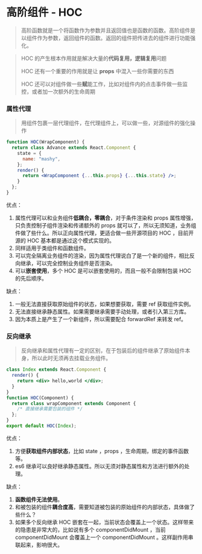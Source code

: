 # 高阶组件 - HOC

> 高阶函数就是一个将函数作为参数并且返回值也是函数的函数。高阶组件是以组件作为参数，返回组件的函数。返回的组件把传进去的组件进行功能强化。

> HOC 的产生根本作用就是解决大量的**代码复用，逻辑复用**问题
>
> HOC 还有一个重要的作用就是让 **props** 中混入一些你需要的东西
>
> HOC 还可以对组件做一些**赋**能工作，比如对组件内的点击事件做一些监控，或者加一次额外的生命周期

### 属性代理

> 用组件包裹一层代理组件，在代理组件上，可以做一些，对源组件的强化操作

```jsx
function HOC(WrapComponent) {
  return class Advance extends React.Component {
    state = {
      name: "mashy",
    };
    render() {
      return <WrapComponent {...this.props} {...this.state} />;
    }
  };
}
```

优点：

1. 属性代理可以和业务组件**低耦合，零耦合**，对于条件渲染和 props 属性增强，只负责控制子组件渲染和传递额外的 props 就可以了，所以无须知道，业务组件做了些什么。所以正向属性代理，更适合做一些开源项目的 HOC ，目前开源的 HOC 基本都是通过这个模式实现的。
2. 同样适用于类组件和函数组件。
3. 可以完全隔离业务组件的渲染，因为属性代理说白了是一个新的组件，相比反向继承，可以完全控制业务组件是否渲染。
4. 可以**嵌套使用**，多个 HOC 是可以嵌套使用的，而且一般不会限制包装 HOC 的先后顺序。

缺点：

1. 一般无法直接获取原始组件的状态，如果想要获取，需要 ref 获取组件实例。
2. 无法直接继承静态属性。如果需要继承需要手动处理，或者引入第三方库。
3. 因为本质上是产生了一个新组件，所以需要配合 forwardRef 来转发 ref。

### 反向继承

> 反向继承和属性代理有一定的区别，在于包装后的组件继承了原始组件本身，所以此时无须再去挂载业务组件。

```jsx
class Index extends React.Component {
  render() {
    return <div> hello,world </div>;
  }
}
function HOC(Component) {
  return class wrapComponent extends Component {
    /* 直接继承需要包装的组件 */
  };
}
export default HOC(Index);
```

优点：

1. 方便**获取组件内部状态**，比如 state ，props ，生命周期，绑定的事件函数等。
2. es6 继承可以良好继承静态属性。所以无须对静态属性和方法进行额外的处理。

缺点：

1. **函数组件无法使用**。
2. 和被包装的组件**耦合度高**，需要知道被包装的原始组件的内部状态，具体做了些什么？
3. 如果多个反向继承 HOC 嵌套在一起，当前状态会覆盖上一个状态。这样带来的隐患是非常大的，比如说有多个 componentDidMount ，当前 componentDidMount 会覆盖上一个 componentDidMount 。这样副作用串联起来，影响很大。
